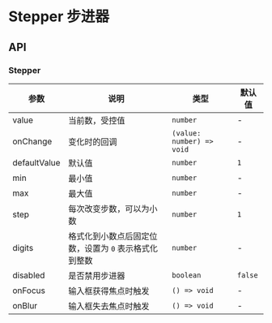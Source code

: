 # Stepper 步进器

<code src="./demos/index.tsx"></code>

## API

### Stepper

| 参数         | 说明                                                  | 类型                      | 默认值  |
| ------------ | ----------------------------------------------------- | ------------------------- | ------- |
| value        | 当前数，受控值                                        | `number`                  | -       |
| onChange     | 变化时的回调                                          | `(value: number) => void` | -       |
| defaultValue | 默认值                                                | `number`                  | `1`     |
| min          | 最小值                                                | `number`                  | -       |
| max          | 最大值                                                | `number`                  | -       |
| step         | 每次改变步数，可以为小数                              | `number`                  | `1`     |
| digits       | 格式化到小数点后固定位数，设置为 `0` 表示格式化到整数 | `number`                  | -       |
| disabled     | 是否禁用步进器                                        | `boolean`                 | `false` |
| onFocus      | 输入框获得焦点时触发                                  | `() => void`              | -       |
| onBlur       | 输入框失去焦点时触发                                  | `() => void`              | -       |
